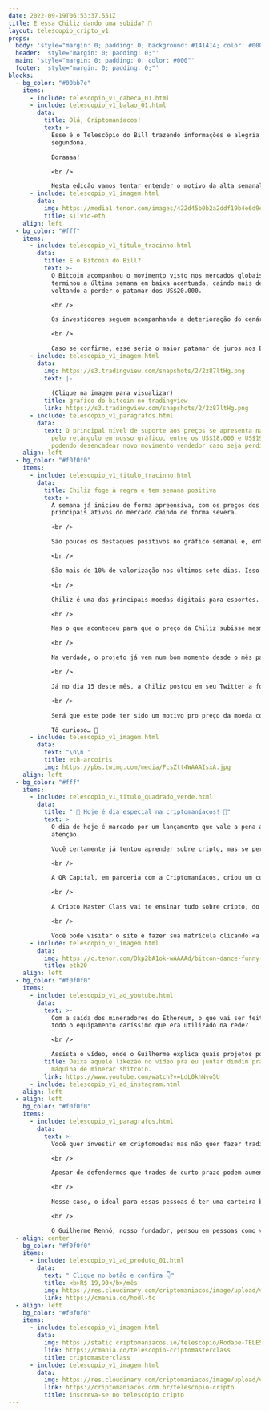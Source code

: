 ```yaml
---
date: 2022-09-19T06:53:37.551Z
title: E essa Chiliz dando uma subida? 🧐
layout: telescopio_cripto_v1
props:
  body: 'style="margin: 0; padding: 0; background: #141414; color: #000"'
  header: 'style="margin: 0; padding: 0;"'
  main: 'style="margin: 0; padding: 0; color: #000"'
  footer: 'style="margin: 0; padding: 0;"'
blocks:
  - bg_color: "#00bb7e"
    items:
      - include: telescopio_v1_cabeca_01.html
      - include: telescopio_v1_balao_01.html
        data:
          title: Olá, Criptomaníacos!
          text: >-
            Esse é o Telescópio do Bill trazendo informações e alegria para sua
            segundona.

            Boraaaa!

            <br />

            Nesta edição vamos tentar entender o motivo da alta semanal da Chiliz, que é uma das poucas criptomoedas que estão com o gráfico verdinho no semanal.
      - include: telescopio_v1_imagem.html
        data:
          img: https://media1.tenor.com/images/422d45b0b2a2ddf19b4e6d9e6a812b7a/tenor.gif
          title: silvio-eth
    align: left
  - bg_color: "#fff"
    items:
      - include: telescopio_v1_titulo_tracinho.html
        data:
          title: E o Bitcoin do Bill?
          text: >-
            O Bitcoin acompanhou o movimento visto nos mercados globais e
            terminou a última semana em baixa acentuada, caindo mais de 11% e
            voltando a perder o patamar dos US$20.000.

            <br />

            Os investidores seguem acompanhando a deterioração do cenário macroeconômico e aguardam a importante decisão do FED nesta quarta-feira, quando é esperado novo aumento nas taxas de juros em 0,75%.

            <br />

            Caso se confirme, esse seria o maior patamar de juros nos EUA desde 2008, quando a crise do subprime abalou os mercados financeiros, levando mais de 5 anos para que o índice S&P500 voltasse às máximas históricas. 👀
      - include: telescopio_v1_imagem.html
        data:
          img: https://s3.tradingview.com/snapshots/2/2z87ltHg.png
          text: |-
            
            (Clique na imagem para visualizar)
          title: grafico do bitcoin no tradingview
          link: https://s3.tradingview.com/snapshots/2/2z87ltHg.png
      - include: telescopio_v1_paragrafos.html
        data:
          text: O principal nível de suporte aos preços se apresenta na região marcada
            pelo retângulo em nosso gráfico, entre os US$18.000 e US$19.000,
            podendo desencadear novo movimento vendedor caso seja perdido.
    align: left
  - bg_color: "#f0f0f0"
    items:
      - include: telescopio_v1_titulo_tracinho.html
        data:
          title: Chiliz foge à regra e tem semana positiva
          text: >-
            A semana já iniciou de forma apreensiva, com os preços dos
            principais ativos do mercado caindo de forma severa.

            <br />

            São poucos os destaques positivos no gráfico semanal e, entre as moedas de maior capitalização de mercado, a Chiliz veio forte.

            <br />

            São mais de 10% de valorização nos últimos sete dias. Isso contrasta e muito com ativos como o Ethereum, que chegou a beirar os 25% de queda no mesmo período.

            <br />

            Chiliz é uma das principais moedas digitais para esportes. Ela opera a plataforma de entretenimento esportivo baseada em Blockchain "Socios.com", que permite que os usuários participem da governança de seus times e marcas preferidas, através dos tokens de fãs.

            <br />

            Mas o que aconteceu para que o preço da Chiliz subisse mesmo num mar de sangue?

            <br />

            Na verdade, o projeto já vem num bom momento desde o mês passado, quando lançou um token de fã em parceria com o FC Barcelona (aquele mesmo famosão da Espanha).

            <br />

            Já no dia 15 deste mês, a Chiliz postou em seu Twitter a foto abaixo, mostrando que em breve teremos mais uma boa novidade para o país do futebol.

            <br />

            Será que este pode ter sido um motivo pro preço da moeda conseguir se manter num bom patamar? E o mais importante: será que vem coisa realmente boa por aí?

            Tô curioso… 🤔
      - include: telescopio_v1_imagem.html
        data:
          text: "\n\n "
          title: eth-arcoiris
          img: https://pbs.twimg.com/media/FcsZtt4WAAAIsxA.jpg
    align: left
  - bg_color: "#fff"
    items:
      - include: telescopio_v1_titulo_quadrado_verde.html
        data:
          title: " 🥳 Hoje é dia especial na criptomaníacos! 🥳"
          text: >
            O dia de hoje é marcado por um lançamento que vale a pena a sua
            atenção.

            Você certamente já tentou aprender sobre cripto, mas se perdeu nesse monte de informação que surge todo dia.

            <br />

            A QR Capital, em parceria com a Criptomaníacos, criou um curso completo que vai te ensinar todos os passos pra investir em criptomoedas, mesmo que você nunca tenha estudado nada sobre o assunto antes.

            <br />

            A Cripto Master Class vai te ensinar tudo sobre cripto, do básico ao avançado. Nossos professores são os maiores nomes do mercado no Brasil — incluindo o Guilherme Rennó, nosso fundador!

            <br />

            Você pode visitar o site e fazer sua matrícula clicando <a href="https://criptomasterclass.com/">aqui</a>. Você vai se surpreender com os bônus que vem com o seu curso…
      - include: telescopio_v1_imagem.html
        data:
          img: https://c.tenor.com/Dkp2bA1ok-wAAAAd/bitcon-dance-funny-bitcoin.gif
          title: eth20
    align: left
  - bg_color: "#f0f0f0"
    items:
      - include: telescopio_v1_ad_youtube.html
        data:
          text: >-
            Com a saída dos mineradores do Ethereum, o que vai ser feito com
            todo o equipamento caríssimo que era utilizado na rede?

            <br />

            Assista o vídeo, onde o Guilherme explica quais projetos podem “abrigar” esses mineradores. 
          title: Deixa aquele likezão no vídeo pra eu juntar dimdim pra comprar minha
            máquina de minerar shitcoin.
          link: https://www.youtube.com/watch?v=LdL0khNyo5U
      - include: telescopio_v1_ad_instagram.html
    align: left
  - align: left
    bg_color: "#f0f0f0"
    items:
      - include: telescopio_v1_paragrafos.html
        data:
          text: >-
            Você quer investir em criptomoedas mas não quer fazer trading?

            <br />

            Apesar de defendermos que trades de curto prazo podem aumentar sua rentabilidade, entendemos que nem todo mundo tem o tempo disponível pra operar.

            <br />

            Nesse caso, o ideal para essas pessoas é ter uma carteira bem fundamentada para o longo prazo, cujo objetivo seja acumular Bitcoins.

            <br />

            O Guilherme Rennó, nosso fundador, pensou em pessoas como você e decidiu criar a Carteira HODL, voltada para quem quer dar o primeiro passo no mercado cripto sem se preocupar em operar todo dia.
  - align: center
    bg_color: "#f0f0f0"
    items:
      - include: telescopio_v1_ad_produto_01.html
        data:
          text: " Clique no botão e confira 👇"
          title: <b>R$ 19,90</b>/mês
          img: https://res.cloudinary.com/criptomaniacos/image/upload/v1661372975/telescopio/produtos/logo_carteira_hodl_mhzjq6.png
          link: https://cmania.co/hodl-tc
  - align: left
    bg_color: "#f0f0f0"
    items:
      - include: telescopio_v1_imagem.html
        data:
          img: https://static.criptomaniacos.io/telescopio/Rodape-TELESCOPIO.png
          link: https://cmania.co/telescopio-criptomasterclass
          title: criptomasterclass
      - include: telescopio_v1_imagem.html
        data:
          img: https://res.cloudinary.com/criptomaniacos/image/upload/v1662133224/telescopio/inscreva-se-telescopio.png
          link: https://criptomaniacos.com.br/telescopio-cripto
          title: inscreva-se no telescópio cripto
---
```

